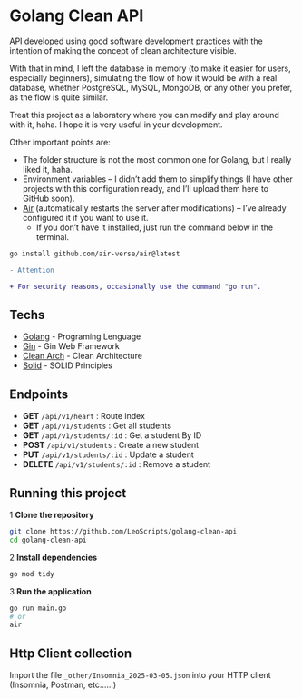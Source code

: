 # Golang Clean API

API developed using good software development practices with the intention of making the concept of clean architecture visible.

With that in mind, I left the database in memory (to make it easier for users, especially beginners), simulating the flow of how it would be with a real database, whether PostgreSQL, MySQL, MongoDB, or any other you prefer, as the flow is quite similar.

Treat this project as a laboratory where you can modify and play around with it, haha. I hope it is very useful in your development.

Other important points are:

- The folder structure is not the most common one for Golang, but I really liked it, haha.
- Environment variables – I didn’t add them to simplify things (I have other projects with this configuration ready, and I’ll upload them here to GitHub soon).
- [Air](https://github.com/air-verse/air) (automatically restarts the server after modifications) – I’ve already configured it if you want to use it.
  - If you don’t have it installed, just run the command below in the terminal.

```bash
go install github.com/air-verse/air@latest
```
```diff
- Attention

+ For security reasons, occasionally use the command "go run".
```

## Techs

* [Golang](https://go.dev/) - Programing Lenguage
* [Gin](https://github.com/gin-gonic/gin) - Gin Web Framework
* [Clean Arch](https://dev.to/booscaaa/implementando-clean-architecture-com-golang-4n0a) - Clean Architecture
* [Solid](https://aprendagolang.com.br/o-que-e-solid/) - SOLID Principles

## **Endpoints**

- **GET** `/api/v1/heart` :  Route index
- **GET** `/api/v1/students` : Get all students
- **GET** `/api/v1/students/:id` : Get a student By ID
- **POST** `/api/v1/students` : Create a new student
- **PUT** `/api/v1/students/:id` : Update a student
- **DELETE** `/api/v1/students/:id` : Remove a student

## Running this project

1 **Clone the repository**

 ```bash
 git clone https://github.com/LeoScripts/golang-clean-api
 cd golang-clean-api
```

2 **Install dependencies**

```bash
go mod tidy
```

3 **Run the application**

```bash
go run main.go
# or
air
```

## Http Client collection

Import the file `_other/Insomnia_2025-03-05.json` into your HTTP client (Insomnia, Postman, etc......)
